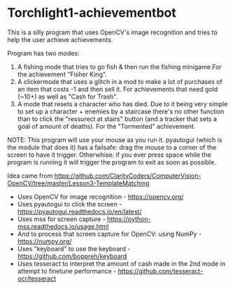 # Torchlight1-achievementbot
 This is a silly program that uses OpenCV's image recognition and tries to help the user achieve achievements. 

Program has two modes: 

1. A fishing mode that tries to go fish & then run the fishing minigame.For the achievement "Fisher King".
2. A clickermode that uses a glitch in a mod to make a lot of purchases of an item that costs -1 and then sell it. For achievements that need gold (~10+) as well as "Cash for Trash".
3. A mode that resets a character who has died. Due to it being very simple to set up a character + enemies by a staircase there's no other function than to click the "ressurect at stairs" button (and a tracker that sets a goal of amount of deaths). For the "Tormented" achievement.


NOTE: This program will use your mouse as you run it. pyautogui (which is the module that does it) has a failsafe: drag the mouse to a corner of the screen to have it trigger. Otherwhise: if you ever press space while the program is running it will trigger the program to exit as soon as possible.

Idea came from https://github.com/ClarityCoders/ComputerVision-OpenCV/tree/master/Lesson3-TemplateMatching 

- Uses OpenCV for image recognition - https://opencv.org/
- Uses pyautogui to click the screen - https://pyautogui.readthedocs.io/en/latest/
- Uses mss for screen capture - https://python-mss.readthedocs.io/usage.html
- And to process that screen capture for OpenCV: using NumPy - https://numpy.org/
- Uses "keyboard" to use the keyboard - https://github.com/boppreh/keyboard
- Uses tesseract to interpret the amount of cash made in the 2nd mode in attempt to finetune performance - https://github.com/tesseract-ocr/tesseract
